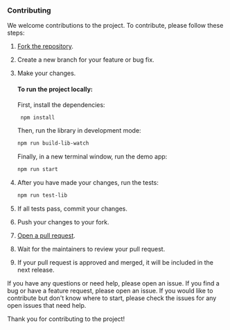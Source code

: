 ### Contributing

We welcome contributions to the project. To contribute, please follow these steps:

1. [Fork the repository](https://docs.github.com/en/pull-requests/collaborating-with-pull-requests/working-with-forks/fork-a-repo).
2. Create a new branch for your feature or bug fix.
3. Make your changes.

   #### To run the project locally:

   First, install the dependencies:

   ```bash
    npm install
   ```

   Then, run the library in development mode:

   ```bash
   npm run build-lib-watch
   ```

   Finally, in a new terminal window, run the demo app:

   ```bash
   npm run start
   ```

4. After you have made your changes, run the tests:
   ```bash
   npm run test-lib
   ```
5. If all tests pass, commit your changes.
6. Push your changes to your fork.
7. [Open a pull request](https://docs.github.com/en/pull-requests/collaborating-with-pull-requests/proposing-changes-to-your-work-with-pull-requests/creating-a-pull-request-from-a-fork).
8. Wait for the maintainers to review your pull request.
9. If your pull request is approved and merged, it will be included in the next release.

If you have any questions or need help, please open an issue. If you find a bug or have a feature request, please open an issue. If you would like to contribute but don't know where to start, please check the issues for any open issues that need help.

Thank you for contributing to the project!
